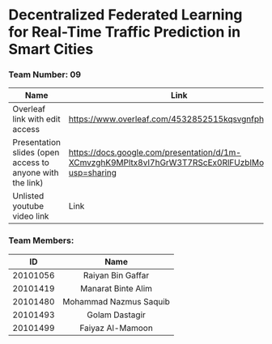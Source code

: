# Decentralized Federated Learning for Real-Time Traffic Prediction in Smart Cities

### Team Number: 09

| Name | Link |
| --- | --- |
| Overleaf link with edit access | https://www.overleaf.com/4532852515kqsvgnfphhfj |
| Presentation slides (open access to anyone with the link) | https://docs.google.com/presentation/d/1m-XCmvzghK9MPltx8vI7hGrW3T7RScEx0RlFUzbIMos/edit?usp=sharing |
| Unlisted youtube video link | Link |



### Team Members:

| ID | Name |
| :---: | :---: |
| 20101056 | Raiyan Bin Gaffar |
| 20101419 | Manarat Binte Alim |
| 20101480 | Mohammad Nazmus Saquib |
| 20101493 | Golam Dastagir |
| 20101499 | Faiyaz Al-Mamoon |
